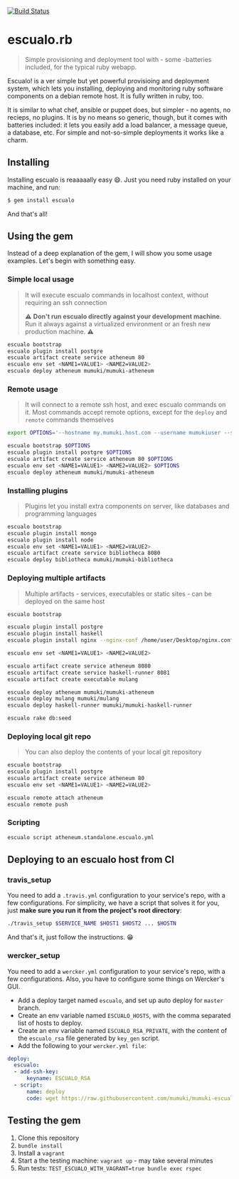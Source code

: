 [![Build Status](https://travis-ci.org/mumuki/escualo.rb.svg?branch=master)](https://travis-ci.org/mumuki/escualo.rb)

# escualo.rb

> Simple provisioning and deployment tool with - some -batteries included, for the typical ruby webapp. 

Escualo! is a ver simple but yet powerful provisioing and deployment system, which lets you installing, deploying and monitoring ruby software components on a debian remote host. It is fully written in ruby, too. 

It is similar to what chef, ansible or puppet does, but simpler - no agents, no recieps, no plugins. It is by no means so generic, though, but it comes with batteries included: it lets you easily add a load balancer, a message queue, a database, etc. For simple and not-so-simple deployments it works like a charm. 

## Installing

Installing escualo is reaaaaally easy :smile:. Just you need ruby installed on your machine, and run:

```bash
$ gem install escualo
```

And that's all!

## Using the gem

Instead of a deep explanation of the gem, I will show you some usage examples. Let's begin with something easy.

### Simple local usage

> It will execute escualo commands in localhost context, without requiring an ssh connection
> 
> :warning: **Don't run escualo directly against your development machine**. Run it always against a virtualized environment or an fresh new production machine. :warning:

```bash
escualo bootstrap
escualo plugin install postgre
escualo artifact create service atheneum 80
escualo env set <NAME1=VALUE1> <NAME2=VALUE2>
escualo deploy atheneum mumuki/mumuki-atheneum
```

### Remote usage

> It will connect to a remote ssh host, and exec escualo commands on it.
> Most commands accept remote options, except for the `deploy` and `remote` commands themselves

```bash
export OPTIONS='--hostname my.mumuki.host.com --username mumukiuser --ssh-port 2202'

escualo bootstrap $OPTIONS
escualo plugin install postgre $OPTIONS
escualo artifact create service atheneum 80 $OPTIONS
escualo env set <NAME1=VALUE1> <NAME2=VALUE2> $OPTIONS
escualo deploy atheneum mumuki/mumuki-atheneum
```

### Installing plugins

> Plugins let you install extra components on server, like databases and programming languages

```bash
escualo bootstrap
escualo plugin install mongo
escualo plugin install node
escualo env set <NAME1=VALUE1> <NAME2=VALUE2>
escualo artifact create service bibliotheca 8080
escualo deploy bibliotheca mumuki/mumuki-bibliotheca
```

### Deploying multiple artifacts

> Multiple artifacts - services, executables or static sites - can be deployed on the same host

```bash
escualo bootstrap

escualo plugin install postgre
escualo plugin install haskell
escualo plugin install nginx --nginx-conf /home/user/Desktop/nginx.conf

escualo env set <NAME1=VALUE1> <NAME2=VALUE2>

escualo artifact create service atheneum 8080
escualo artifact create service haskell-runner 8081
escualo artifact create executable mulang

escualo deploy atheneum mumuki/mumuki-atheneum
escualo deploy mulang mumuki/mulang
escualo deploy haskell-runner mumuki/mumuki-haskell-runner

escualo rake db:seed
```

### Deploying local git repo

> You can also deploy the contents of your local git repository

```bash
escualo bootstrap
escualo plugin install postgre
escualo artifact create service atheneum 80
escualo env set <NAME1=VALUE1> <NAME2=VALUE2>

escualo remote attach atheneum
escualo remote push
```

### Scripting

```bash
escualo script atheneum.standalone.escualo.yml
```

## Deploying to an escualo host from CI

### travis_setup

You need to add a `.travis.yml` configuration to your service's repo, with a few configurations. For simplicity, we have a script that solves it for you, just **make sure you run it from the project's root directory**:

```bash
./travis_setup $SERVICE_NAME $HOST1 $HOST2 ... $HOSTN
```

And that's it, just follow the instructions. :grin:

### wercker_setup

You need to add a `wercker.yml` configuration to your service's repo, with a few configurations. Also, you have to configure some things on Wercker's GUI.

* Add a deploy target named `escualo`, and set up auto deploy for `master` branch.
* Create an env variable named `ESCUALO_HOSTS`, with the comma separated list of hosts to deploy.
* Create an env variable named `ESCUALO_RSA_PRIVATE`, with the content of the `escualo_rsa` file generated by `key_gen` script.
* Add the following to your `wercker.yml file`:
```yml
deploy:
  escualo:
  - add-ssh-key:
      keyname: ESCUALO_RSA
  - script:
      name: deploy
      code: wget https://raw.githubusercontent.com/mumuki/mumuki-escualo-deploy/master/wercker_deploy && chmod u+x wercker_deploy && ./wercker_deploy $SERVICE_NAME
```

## Testing the gem

1. Clone this repository
1. `bundle install`
1. Install a `vagrant`
1. Start a the testing machine: `vagrant up` - may take several minutes
1. Run tests: `TEST_ESCUALO_WITH_VAGRANT=true bundle exec rspec`
